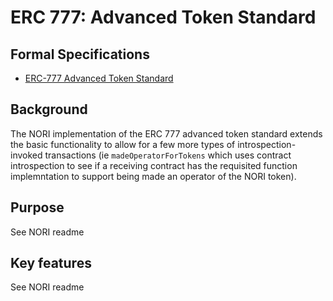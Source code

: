 # ERC 777: Advanced Token Standard

## Formal Specifications

- [ERC-777 Advanced Token Standard](https://eips.ethereum.org/EIPS/eip-777)

## Background

The NORI implementation of the ERC 777 advanced token standard extends the basic functionality to allow for a few more types of introspection-invoked transactions (ie `madeOperatorForTokens` which uses contract introspection to see if a receiving contract has the requisited function implemntation to support being made an operator of the NORI token).

## Purpose

See NORI readme

## Key features

See NORI readme
